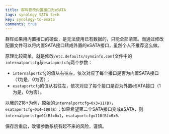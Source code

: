 ```yaml
---
title: 群晖修改内置接口为eSATA
tags: synology SATA tech
key: synology-to-esata
comments: true
---
```


群晖如果用内置接口的硬盘，是无法使用已有数据的，只能全部清空。而通过修改配置文件可以将内置SATA接口转成外置的eSATA接口，虽然个人不推荐这么做。

<!--more-->

原理比较简单，就是修改`/etc.defaults/synoinfo.conf`文件中的`internalportcfg`与`esataportcfg`两个参数：

- `internalportcfg`的值从右往左，依次对应了每个接口是否为内置SATA接口（1为是，0为否）；
- `esataportcfg`的值从右往左，依次对应了每个接口是否为外置eSATA接口（1为是，0为否）。

以我的218+为例，原始的`internalportcfg=0x3=11(B)`，`esataportcfg=0x4=100(B)`；如果希望第二个SATA接口变成eSATA，则`internalportcfg=01(B)=0x1`，`esataportcfg=110(B)=0x6`.

保存后重启，改错参数系统有起不来的风险，谨慎。
